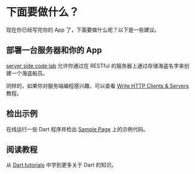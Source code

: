 # 下面要做什么？

现在你已经写完你的 App 了，下面要做什么呢？以下是一些建议。

## 部署一台服务器和你的 App

[server side code lab](https://www.dartlang.org/codelabs/server/) 允许你通过在 RESTful 的服务器上通过存储海盗名字来创建一个海盗船员。

同样的，如果你对服务端编程感兴趣，可以查看 [Write HTTP Clients & Servers](https://www.dartlang.org/docs/tutorials/httpserver/) 教程。

## 检出示例

在线运行一些 Dart 程序并检出 [Sample Page](https://www.dartlang.org/samples/) 上的示例代码。

## 阅读教程

从 [Dart tutorials](https://www.dartlang.org/docs/tutorials/) 中学到更多关于 Dart 的知识。
